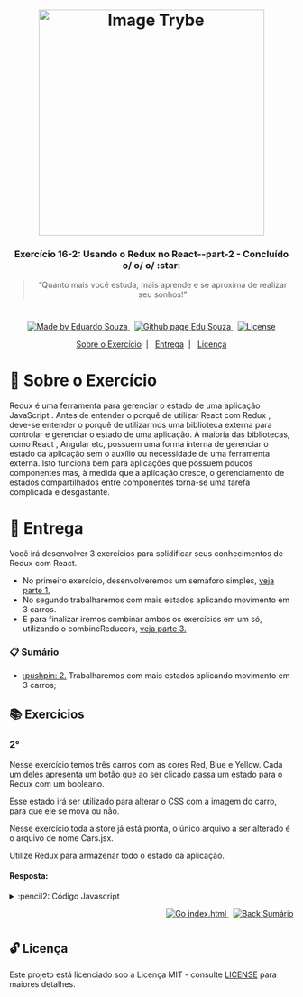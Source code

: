 <h1 align="center">
    <img alt="Image Trybe" src="https://i.ibb.co/d4W2x4g/trybe.png" width="400px" />
</h1>

<h3 align="center">
  Exercício 16-2: Usando o Redux no React--part-2 - Concluído o/ o/ o/ :star:
</h3>

<blockquote align="center">“Quanto mais você estuda, mais aprende e se aproxima de realizar seu sonhos!”</blockquote>

<h1></h1>

<p align="center">

  <a href="https://www.linkedin.com/in/eduardosouzaprogrammer/">
    <img alt="Made by Eduardo Souza" src="https://img.shields.io/badge/made%20by-Edu%20Souza-%23F8952D">
  </a>&nbsp;

 <a href="https://edusouza-programmer.github.io/">
<img alt="Github page Edu Souza " src="https://img.shields.io/badge/Github%20page-Edu_Souza-orange">
</a>&nbsp;

  <a href="LICENSE" >
    <img alt="License" src="https://img.shields.io/badge/license-MIT-%23F8952D">
  </a>

</p>

<p align="center">
  <a href="#rocket-Sobre-o-Exercício">Sobre o Exercício</a>&nbsp;&nbsp;|&nbsp;&nbsp;
  <a href="#postbox-Entrega">Entrega</a>&nbsp;&nbsp;|&nbsp;&nbsp;
  <a href="#unlock-Licença">Licença</a>
</p>

# :rocket: Sobre o Exercício

Redux é uma ferramenta para gerenciar o estado de uma aplicação JavaScript . Antes de entender o porquê de utilizar React com Redux , deve-se entender o porquê de utilizarmos uma biblioteca externa para controlar e gerenciar o estado de uma aplicação. A maioria das bibliotecas, como React , Angular etc, possuem uma forma interna de gerenciar o estado da aplicação sem o auxílio ou necessidade de uma ferramenta externa. Isto funciona bem para aplicações que possuem poucos componentes mas, à medida que a aplicação cresce, o gerenciamento de estados compartilhados entre componentes torna-se uma tarefa complicada e desgastante.

# :postbox: Entrega

Você irá desenvolver 3 exercícios para solidificar seus conhecimentos de Redux com React.

- No primeiro exercício, desenvolveremos um semáforo simples, [veja parte 1.](https://github.com/EduSouza-programmer/Trybe_Exercicio_16-2_Edu_Souza--part-1)
- No segundo trabalharemos com mais estados aplicando movimento em 3 carros.
- E para finalizar iremos combinar ambos os exercícios em um só, utilizando o combineReducers, [veja parte 3.]()

### :clipboard: Sumário

- <p><a href="#2"> :pushpin: 2.</a> Trabalharemos com mais estados aplicando movimento em 3 carros;</p>

## :books: Exercícios

### 2°

Nesse exercício temos três carros com as cores Red, Blue e Yellow. Cada um deles apresenta um botão que ao ser clicado passa um estado para o Redux com um booleano.

Esse estado irá ser utilizado para alterar o CSS com a imagem do carro, para que ele se mova ou não.

Nesse exercício toda a store já está pronta, o único arquivo a ser alterado é o arquivo de nome Cars.jsx.

Utilize Redux para armazenar todo o estado da aplicação.

#### Resposta:

<details>
 <summary> :pencil2: Código Javascript</summary>

```js
// src/index.js
import React from "react";
import ReactDOM from "react-dom";
import App from "./App";
import { Provider } from "react-redux";
import store from "./redux";

ReactDOM.render(
  <React.StrictMode>
    <Provider store={store}>
      <App />
    </Provider>
  </React.StrictMode>,
  document.getElementById("root")
);

/* -------------- */

// src/App.jsx
import React from "react";
import Cars from "./Cars";
import "./App.css";

export default function App() {
  return <Cars />;
}

/* -------------- */

// src/redux/index.js
import { createStore } from "redux";
import { MOVE_CAR } from "./actionCreators";

const initialState = {
  cars: {
    red: false,
    blue: false,
    yellow: false,
  },
};

function reducer(state = initialState, action) {
  switch (action.type) {
    case MOVE_CAR:
      return { ...state, cars: { ...state.cars, [action.car]: action.side } };
    default:
      return state;
  }
}

const store = createStore(
  reducer,
  window.__REDUX_DEVTOOLS_EXTENSION__ && window.__REDUX_DEVTOOLS_EXTENSION__()
);

export default store;

/* -------------- */

// src/redux/actionCreators.js
export const MOVE_CAR = "MOVE_CAR";

export const moveCar = (car, side) => ({
  type: MOVE_CAR,
  car,
  side,
});

/* -------------- */

// src/Cars.jsx
import React from "react";
import { bool, func } from "prop-types";
import { connect } from "react-redux";
import { moveCar } from "./redux/actionCreators";
import carBlue from "./images/carBlue.jpeg";
import carRed from "./images/carRed.jpeg";
import carYellow from "./images/carYellow.jpeg";

function Cars({ redCar, blueCar, yellowCar, moveCar }) {
  return (
    <div>
      <div>
        <img
          className={redCar ? "car-right" : "car-left"}
          src={carRed}
          alt="red car"
        />
        <button onClick={() => moveCar("red", !redCar)} type="button">
          move
        </button>
      </div>
      <div>
        <img
          className={blueCar ? "car-right" : "car-left"}
          src={carBlue}
          alt="blue car"
        />
        <button onClick={() => moveCar("blue", !blueCar)} type="button">
          move
        </button>
      </div>
      <div>
        <img
          className={yellowCar ? "car-right" : "car-left"}
          src={carYellow}
          alt="yellow car"
        />
        <button onClick={() => moveCar("yellow", !yellowCar)} type="button">
          move
        </button>
      </div>
    </div>
  );
}

const mapStateToProps = (state) => ({
  redCar: state.cars.red,
  blueCar: state.cars.blue,
  yellowCar: state.cars.yellow,
});

/* const mapDispatchToProps = (dispatch) => ({
  moveCar: (car, side) => dispatch(moveCar(car, side)),
}); */

// Podemos também fazer assim :
// Isso porque temos o mesmo nome da action e a função de callback no evento.
const mapDispatchToProps = { moveCar };

Cars.propTypes = {
  redCar: bool.isRequired,
  blueCar: bool.isRequired,
  yellowCar: bool.isRequired,
  moveCar: func.isRequired,
};

export default connect(mapStateToProps, mapDispatchToProps)(Cars);
```

</details>

<p align="right">
   <a href="https://edusouza-programmer.github.io/Trybe_Exercicio_16-2_Edu_Souza--part-2/">
    <img alt="Go index.html" src="https://img.shields.io/badge/Go-app_react-orange">
    </a>&nbsp;
    <a href="#clipboard-Sumário">
    <img alt="Back Sumário" src="https://img.shields.io/badge/Back-Sum%C3%A1rio-orange">
  </a>
</p>

#

## :unlock: Licença

Este projeto está licenciado sob a Licença MIT - consulte [LICENSE](https://opensource.org/licenses/MIT) para maiores detalhes.
